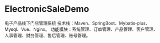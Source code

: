 # ElectronicSaleDemo
电子产品线下门店管理系统
技术栈：Maven、SpringBoot、Mybatis-plus、Mysql、Vue、Nginx。
功能模块：系统管理、订单管理、产品管理、客户管理、人事管理、财务管理、售后管理、账号管理。
